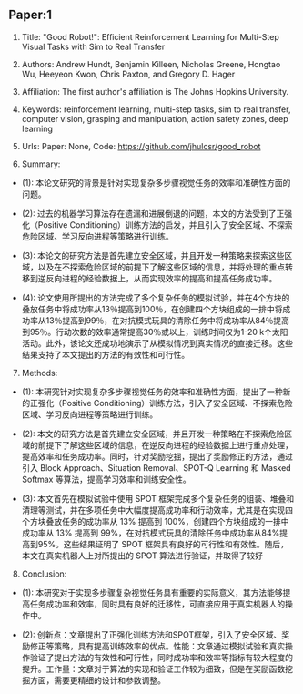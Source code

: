 ## Paper:1




1. Title: "Good Robot!": Efficient Reinforcement Learning for Multi-Step Visual Tasks with Sim to Real Transfer

2. Authors: Andrew Hundt, Benjamin Killeen, Nicholas Greene, Hongtao Wu, Heeyeon Kwon, Chris Paxton, and Gregory D. Hager

3. Affiliation: The first author's affiliation is The Johns Hopkins University.

4. Keywords: reinforcement learning, multi-step tasks, sim to real transfer, computer vision, grasping and manipulation, action safety zones, deep learning

5. Urls: Paper: None, Code: https://github.com/jhulcsr/good_robot

6. Summary: 

- (1): 本论文研究的背景是针对实现复杂多步骤视觉任务的效率和准确性方面的问题。

- (2): 过去的机器学习算法存在遗漏和进展倒退的问题，本文的方法受到了正强化（Positive Conditioning）训练方法的启发，并且引入了安全区域、不探索危险区域、学习反向进程等策略进行训练。

- (3): 本论文的研究方法是首先建立安全区域，并且开发一种策略来探索这些区域，以及在不探索危险区域的前提下了解这些区域的信息，并将处理的重点转移到逆反向进程的经验数据上，从而实现效率的提高和提高任务成功率。

- (4): 论文使用所提出的方法完成了多个复杂任务的模拟试验，并在4个方块的叠放任务中将成功率从13％提高到100％，在创建四个方块组成的一排中将成功率从13％提高到99％，在对抗模式玩具的清除任务中将成功率从84％提高到95％。行动次数的效率通常提高30％或以上，训练时间仅为1-20 k个太阳活动。此外，该论文还成功地演示了从模拟情况到真实情况的直接迁移。这些结果支持了本文提出的方法的有效性和可行性。
7. Methods: 

- (1): 本研究针对实现复杂多步骤视觉任务的效率和准确性方面，提出了一种新的正强化（Positive Conditioning）训练方法，引入了安全区域、不探索危险区域、学习反向进程等策略进行训练。
 
- (2): 本文的研究方法是首先建立安全区域，并且开发一种策略在不探索危险区域的前提下了解这些区域的信息，在逆反向进程的经验数据上进行重点处理，提高效率和任务成功率。同时，针对奖励挖掘，提出了奖励修正的方法，通过引入 Block Approach、Situation Removal、SPOT-Q Learning 和 Masked Softmax 等算法，提高学习效率和训练安全性。

- (3): 本文首先在模拟试验中使用 SPOT 框架完成多个复杂任务的组装、堆叠和清理等测试，并在多项任务中大幅度提高成功率和行动效率，尤其是在实现四个方块叠放任务的成功率从 13% 提高到 100%，创建四个方块组成的一排中成功率从 13% 提高到 99%，在对抗模式玩具的清除任务中成功率从84%提高到95%。这些结果证明了 SPOT 框架具有良好的可行性和有效性。随后，本文在真实机器人上对所提出的 SPOT 算法进行验证，并取得了较好





8. Conclusion: 

- (1): 本研究对于实现多步骤复杂视觉任务具有重要的实际意义，其方法能够提高任务成功率和效率，同时具有良好的迁移性，可直接应用于真实机器人的操作中。

- (2): 创新点：文章提出了正强化训练方法和SPOT框架，引入了安全区域、奖励修正等策略，具有提高训练效率的优点。性能：文章通过模拟试验和真实操作验证了提出方法的有效性和可行性，同时成功率和效率等指标有较大程度的提升。工作量：文章对于算法的实现和验证工作较为细致，但是在奖励函数挖掘方面，需要更精细的设计和参数调整。




